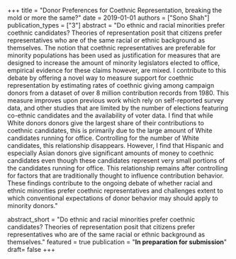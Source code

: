 +++
title = "Donor Preferences for Coethnic Representation, breaking the mold or more the same?"
date = 2019-01-01
authors = ["Sono Shah"]
publication_types = ["3"]
abstract = "Do ethnic and racial minorities prefer coethnic candidates? Theories of representation posit that citizens prefer representatives who are of the same racial or ethnic background as themselves. The notion that coethnic representatives are preferable for minority populations has been used as justification for measures that are designed to increase the amount of minority legislators elected to office, empirical evidence for these claims however, are mixed. I contribute to this debate by offering a novel way to measure support for coethnic representation by estimating rates of coethnic giving among campaign donors from a dataset of over 8 million contribution records from 1980. This measure improves upon previous work which rely on self-reported survey data, and other studies that are limited by the number of elections featuring co-ethnic candidates and the availability of voter data. I find that while White donors donors give the largest share of their contributions to coethnic candidates, this is primarily due to the large amount of White candidates running for office. Controlling for the number of White candidates, this relationship disappears. However, I find that Hispanic and especially Asian donors give significant amounts of money to coethnic candidates even though these candidates represent very small portions of the candidates running for office. This relationship remains after controlling for factors that are traditionally thought to influence contribution behavior. These findings contribute to the ongoing debate of whether racial and ethnic minorities prefer coethnic representatives and challenges extent to which conventional expectations of donor behavior may should apply to minority donors."

abstract_short = "Do ethnic and racial minorities prefer coethnic candidates? Theories of representation posit that citizens prefer representatives who are of the same racial or ethnic background as themselves."
featured = true
publication = "**In preparation for submission**"
draft= false
+++

